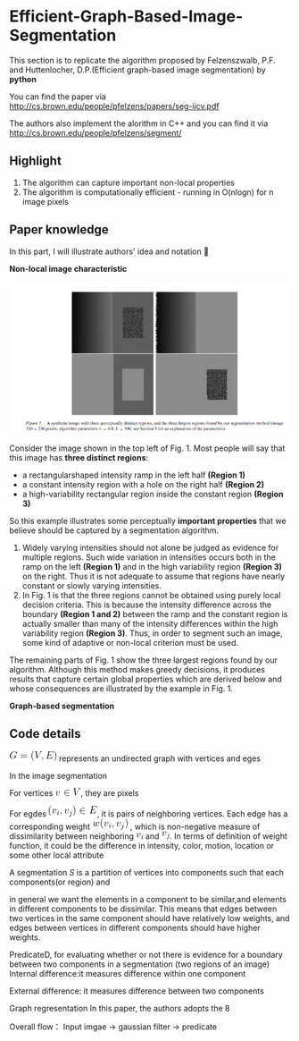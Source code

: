 # Efficient-Graph-Based-Image-Segmentation
This section is to replicate the algorithm proposed by Felzenszwalb, P.F. and Huttenlocher, D.P.(Efficient graph-based image segmentation) by **python**

You can find the paper via http://cs.brown.edu/people/pfelzens/papers/seg-ijcv.pdf 

The authors also implement the alorithm in C++ and you can find it via http://cs.brown.edu/people/pfelzens/segment/

## Highlight
1. The algorithm can capture important non-local properties
2. The algorithm is computationally efficient - running in O(nlogn) for n image pixels


## Paper knowledge
In this part, I will illustrate authors' idea and notation :monocle_face:


**Non-local image characteristic** 


<img src="img/synthetic_foto.PNG" >

Consider the image shown in the top left of Fig. 1. 
Most people will say that this image has **three distinct regions**: 
- a rectangularshaped intensity ramp in the left half **(Region 1)**
- a constant intensity region with a hole on the right half **(Region 2)**
- a high-variability rectangular region inside the constant region **(Region 3)**


So this example illustrates some perceptually **important properties** that we believe should be captured by a segmentation algorithm.
1. Widely varying intensities should not alone be judged as evidence for multiple regions. Such wide variation in intensities occurs both
  in the ramp on the left **(Region 1)** and in the high variability region **(Region 3)** on the right. Thus it is not adequate to assume
  that regions have nearly constant or slowly varying intensities.
2. In Fig. 1 is that the three regions cannot be obtained using purely local decision criteria. This is because the intensity difference across the boundary **(Region 1 and 2)**    between the ramp and the constant region is actually smaller than many of the intensity differences within the high variability region **(Region 3)**. Thus, in order to          segment such an image, some kind of adaptive or non-local criterion must be used.

The remaining parts of Fig. 1 show the three largest regions found by our algorithm. Although this method makes greedy decisions, it produces results
that capture certain global properties which are derived below and whose consequences are illustrated by the example in Fig. 1.

**Graph-based segmentation**

## Code details
<img src="img/eq1.png" > represents an undirected graph with vertices and eges

In the image segmentation

For vertices <img src="img/eq2.png" >,  they are pixels

For egdes <img src="img/eq3.png" >, it is pairs of neighboring vertices. 
Each edge has a corresponding weight <img src="img/eq4.png" > , which is non-negative measure of dissimilarity between neighboring <img src="img/eq5.png" > and <img src="img/eq6.png" >. In terms of definition of weight function, it could be the difference in intensity, color, motion, location or some other local attribute

A segmentation *S* is a partition of vertices into components such that each components(or region) and  

in general we want the elements in a component to be similar,and elements in different components to be dissimilar.
This means that edges between two vertices in the same component should have relatively low weights, and edges between vertices in different components should have higher weights.

PredicateD, for evaluating
whether or not there is evidence for a boundary between
two components in a segmentation (two regions
of an image)
Internal difference:it measures difference within one component



External difference: it measures difference between two components

Graph regresentation
In this paper, the authors adopts the 8


Overall flow：
Input imgae -> gaussian filter ->  predicate



